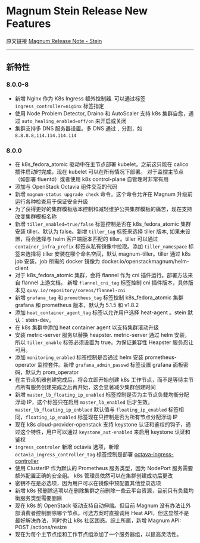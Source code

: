 # Magnum Stein Release New Features

原文链接 [Magnum Release Note - Stein](https://docs.openstack.org/releasenotes/magnum/stein.html)

---


## 新特性

### 8.0.0-8
- 新增 Nginx 作为 K8s Ingress 额外控制器. 可以通过标签 `ingress_controller=niginx` 标签指定
- 使用 Node Problem Detector, Draino 和 AutoScaler 支持 k8s 集群自愈，通过 `auto_healing_enabled=off/on` 来开启或关闭
- 集群支持多 DNS 服务器设置。多 DNS 通过 `,` 分割，如 `8.8.8.8,114.114.114.114`

### 8.0.0
- 在 k8s_fedora_atomic 驱动中在主节点部署 kubelet。之前这只能在 calico 插件启动时完成，现在 kubelet 可以在所有情况下部署。 对于监控主节点（如部署 fluentd）或者使用 k8s control-plane 自管理时非常有用
- 添加与 OpenStack Octavia 组件交互的代码
- 新增 `magnum-status upgrade check` 命令。这个命令允许在 Magnum 升级前运行各种检查用于保证安全升级
- 为了获得更好的集群模板版本控制和减轻维护公共集群模板的痛苦，现在支持改变集群模板名称
- 新增 `tiller_enabled=true/false` 标签控制是否在 k8s_fedora_atomic 集群安装 tiller。默认为 false。新增 `tiller_tag` 标签来选择 tiller 版本, 如果未设置，将会选择与 helm 客户端版本匹配的 tiller。tiller 可以通过 `container_infra_prefix` 标签从私有镜像中拉取。添加 `tiller_namespace` 标签来选择将 tiller 安装在哪个命名空间，默认 magnum-tiller。tiller 通过 k8s job 安装，job 所需的 docker 镜像为 docker.io/openstackmagnum/helm-client
- 对于 k8s_fedora_atomic 集群，会将 flannel 作为 cni 插件运行。部署方法来自 flannel 上游文档。 新增 `flannel_cni_tag` 标签控制 cni 插件版本，具体版本见 `quay.io/repository/coreos/flannel-cni`
- 新增 `grafana_tag` 和 `prometheus_tag` 标签控制 k8s_fedora_atomic 集群 grafana 和 prometheus 版本，默认为 5.1.5 和 v1.8.2
- 添加 `heat_container_agent_tag` 标签以允许用户选择 heat-agent 。stein 默认：stein-dev。
- 在 k8s 集群中添加 heat container agent 以支持集群滚动升级
- 安装 metric-server 服务以替换 heapster. metric-server 通过 helm 安装，所以 `tiller_enable` 标签必须设置为 true。为保证兼容性 Heapster 服务忍让可用。
- 添加 `monitoring_enabled` 标签控制是否通过 helm 安装 prometheus-operator 监控套件。新增 `grafana_admin_passwd` 标签设置 grafana 面板密码，默认为 prom_operator
- 在主节点机器创建完成后，将会立即开始创建 k8s 工作节点，而不是等待主节点所有服务创建完成之后再开始，这会显著减少集群创建时间
- 新增 `master_lb_floating_ip_enabled` 标签控制是否为主节点负载均衡分配浮动 IP，这个标签只在启用 `master_lb_enabled` 后才生效。`master_lb_floating_ip_enblaed` 默认值与 `floating_ip_enabled` 标签相同，`floating_ip_enabled` 标签现在只控制是否为所有节点分配浮动 IP
- 现在 k8s cloud-provider-openstack 支持 keystone 认证和鉴权的钩子，通过这个特性，用户可以通过 `keystone_aut-enabled` 来启用 keystone 认证和鉴权
- `ingress_controler` 新增 octavia 选项，新增 `octavia_ingress_controller_tag` 标签控制是部署 [octava-ingress-controller](https://github.com/kubernetes/cloud-provider-openstack/blob/master/docs/using-octavia-ingress-controller.md)
- 使用 ClusterIP 作为默认的 Prometheus 服务类型，因为 NodePort 服务需要额外配置正确的安全组。 k8s 管理员依然可以在集群创建成功后更改
- 密钥不在是必选项，因为用户可以在镜像中预配置其他登录选项
- 新增 k8s 预删除选项以在删除集群之前删除一些云平台资源，目前只有负载均衡服务类型需要删除
- 现在 k8s 的 OpenStack 驱动支持自动伸缩。但目前 Magnum 没有办法让外部消费者控制删除哪个节点。可选方案时直接调用 Heat API，但这显然不是最好解决办法，同时也让 k8s 社区困惑。综上所属，新增 Magnum API: POST <ClusterID>/actions/resize
- 现在为每个主节点组和工作节点组添加了一个服务器组，以提高灵活性。